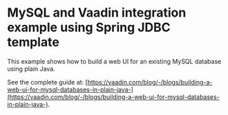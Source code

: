# MySQL and Vaadin integration example using Spring JDBC template

This example shows how to build a web UI for an existing MySQL database using plain Java.

See the complete guide at: [https://vaadin.com/blog/-/blogs/building-a-web-ui-for-mysql-databases-in-plain-java-](https://vaadin.com/blog/-/blogs/building-a-web-ui-for-mysql-databases-in-plain-java-).
